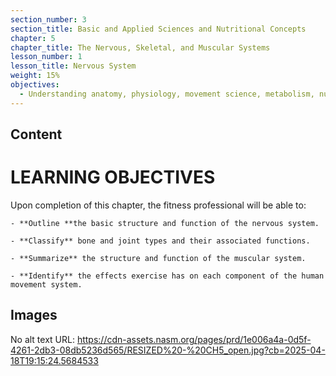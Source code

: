 ```yaml
---
section_number: 3
section_title: Basic and Applied Sciences and Nutritional Concepts
chapter: 5
chapter_title: The Nervous, Skeletal, and Muscular Systems
lesson_number: 1
lesson_title: Nervous System
weight: 15%
objectives:
  - Understanding anatomy, physiology, movement science, metabolism, nutrition, and supplementation.
---
```


## Content
# LEARNING OBJECTIVES

Upon completion of this chapter, the fitness professional will be able to:

	- **Outline **the basic structure and function of the nervous system.

	- **Classify** bone and joint types and their associated functions.

	- **Summarize** the structure and function of the muscular system.

	- **Identify** the effects exercise has on each component of the human movement system.

## Images

No alt text
URL: https://cdn-assets.nasm.org/pages/prd/1e006a4a-0d5f-4261-2db3-08db5236d565/RESIZED%20-%20CH5_open.jpg?cb=2025-04-18T19:15:24.5684533